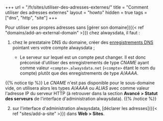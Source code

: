 +++
url = "/fr/sites/utiliser-des-adresses-externes/"
title = "Comment utiliser des adresses externes"
layout = "howto"
hidden = true
tags = ["dns", "http", "site"]
+++

Pour utiliser ses propres adresses sans [gérer son domaine]({{< ref "domains/add-an-external-domain" >}}) chez alwaysdata, il faut :

1. chez le prestataire DNS du domaine, créer des [enregistrements DNS](https://fr.wikipedia.org/wiki/Liste_des_enregistrements_DNS) pointant vers votre compte alwaysdata ;

	- Le serveur sur lequel est un compte peut changer. Il est donc préconisé d'utiliser des enregistrements de type *CNAME* ayant comme valeur `<compte>.alwaysdata.net` (`<compte>` étant le nom du compte) plutôt que des enregistrements de type _A_/_AAAA_.

{{% notice tip %}}
Le *CNAME* n'est pas disponible pour le sous-domaine vide, on utilisera alors les types _A_/_AAAA_ ou _ALIAS_ avec comme valeur l'adresse IP du serveur HTTP (à retrouver dans la section **Avancé > Statut des serveurs** de l'interface d'administration alwaysdata).
{{% /notice %}}

2. sur l'interface d'administration alwaysdata, [déclarer les adresses]({{< ref "sites/add-a-site" >}}) dans **Web > Sites**.
